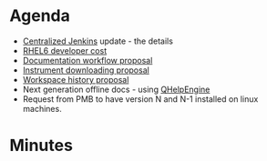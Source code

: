 Agenda
======
* [Centralized Jenkins](http://198.74.56.37:8080/) update - the details
* [RHEL6 developer cost](http://github.com/mantidproject/documents/blob/master/Project%20Management/TechnicalSteeringCommittee/reports/RHEL6-issues.md)
* [Documentation workflow proposal](http://github.com/mantidproject/documents/blob/master/Design/Documentation/Documentation%20workflow%20option%201.png)
* [Instrument downloading proposal](http://github.com/mantidproject/documents/blob/master/Design/InstrumentFetching.md)
* [Workspace history  proposal](http://github.com/mantidproject/documents/blob/master/Design/Nested%20History%20Detailed%20Design%20Document.docx)
* Next generation offline docs - using [QHelpEngine](http://qt-project.org/doc/qt-4.8/qthelp-framework.html#using-qhelpengine-api)
* Request from PMB to have version N and N-1 installed on linux machines.

Minutes
=======
